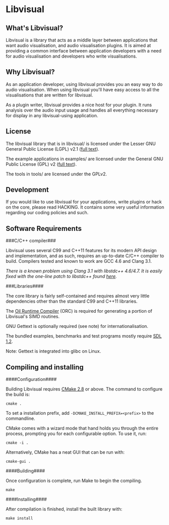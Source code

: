 Libvisual
=========

What's Libvisual?
------------------

Libvisual is a library that acts as a middle layer between
applications that want audio visualisation, and audio visualisation
plugins. It is aimed at providing a common interface between
application developers with a need for audio visualisation and
developers who write visualisations.

Why Libvisual?
--------------

As an application developer, using libvisual provides you an easy way
to do audio visualisation. When using libvisual you'll have easy
access to all the visualisations that are written for libvisual.

As a plugin writer, libvisual provides a nice host for your plugin.
It runs analysis over the audio input usage and handles all everything
necessary for display in any libvisual-using application.

License
-------

The libvisual library that is in libvisual/ is licensed under the
Lesser GNU General Public License (LGPL) v2.1
([full text](http://www.gnu.org/licenses/lgpl-2.1.html)).

The example applications in examples/ are licensed under the General
GNU Public License (GPL) v2
([full text](http://www.gnu.org/licenses/gpl-2.0.html)).

The tools in tools/ are licensed under the GPLv2.

Development
-----------

If you would like to use libvisual for your applications, write
plugins or hack on the core, please read HACKING. It contains some
very useful information regarding our coding policies and such.

Software Requirements
---------------------

###C/C++ compiler###

Libvisual uses several C99 and C++11 features for its modern API
design and implementation, and as such, requires an up-to-date C/C++
compiler to build. Compilers tested and known to work are GCC 4.6 and
Clang 3.1.

*There is a known problem using Clang 3.1 with libstdc++ 4.6/4.7. It
is easily fixed with the one-line patch to libstdc++ found
[here](http://clang.llvm.org/libstdc++4.7-clang11.patch).*

###Libraries####

The core library is fairly self-contained and requires almost very
little dependencies other than the standard C99 and C++11 libraries.

The [Oil Runtime Compiler](http://code.entropywave.com/orc) (ORC) is
required for generating a portion of Libvisual's SIMD routines.

GNU Gettext is optionally required (see note) for
internationalisation.

The bundled examples, benchmarks and test programs mostly require
[SDL 1.2](http://libsdl.org).

Note: Gettext is integrated into glibc on Linux.

Compiling and installing
------------------------

####Configuration####

Building Libvisual requires [CMake 2.8](http://www.cmake.org) or
above. The command to configure the build is:

    cmake .

To set a installation prefix, add `-DCMAKE_INSTALL_PREFIX=<prefix>` to
the commandline.

CMake comes with a wizard mode that hand holds you through the entire
process, prompting you for each configurable option. To use it, run:

    cmake -i .

Alternatively, CMake has a neat GUI that can be run with:

    cmake-gui .

####Building####

Once configuration is complete, run Make to begin the compiling.

    make

####Installing####

After compilation is finished, install the built library with:

    make install

